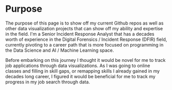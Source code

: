 # Purpose
The purpose of this page is to show off my current Github repos as well as other data visualization projects that can show off my ability and expertise in the field. I'm a Senior Incident Response Analyst that has a decades worth of experience in the Digital Forensics / Incident Response (DFIR) field, currently pivoting to a career path that is more focused on programming in the Data Science and AI / Machine Learning space.

Before embarking on this journey I thought it would be novel for me to track job applications through data visualizations. As I was going to online classes and filling in skill gaps, or remapping skills I already gained in my decades long career, I figured it would be beneficial for me to track my progress in my job search through data.

<canvas id="myChart" width="400" height="200"></canvas>

<script src="https://cdn.jsdelivr.net/npm/chart.js"></script>
<script>
    const data = {{ site.data.records | jsonify }};
    
    const labels = [...new Set(data.map(item => item.sent_time))];
    const datasets = [
        { label: 'Relation 1', backgroundColor: 'rgba(75, 192, 192, 0.6)', data: data.filter(item => item.relation_name === "Relation 1").map(item => item.value) },
        { label: 'Relation 2', backgroundColor: 'rgba(255, 99, 132, 0.6)', data: data.filter(item => item.relation_name === "Relation 2").map(item => item.value) },
        { label: 'Relation 3', backgroundColor: 'rgba(54, 162, 235, 0.6)', data: data.filter(item => item.relation_name === "Relation 3").map(item => item.value) },
        { label: 'Relation 4', backgroundColor: 'rgba(255, 206, 86, 0.6)', data: data.filter(item => item.relation_name === "Relation 4").map(item => item.value) },
        { label: 'Relation 5', backgroundColor: 'rgba(153, 102, 255, 0.6)', data: data.filter(item => item.relation_name === "Relation 5").map(item => item.value) },
        { label: 'Relation 6', backgroundColor: 'rgba(255, 159, 64, 0.6)', data: data.filter(item => item.relation_name === "Relation 6").map(item => item.value) }
    ];

    new Chart(document.getElementById("myChart"), {
        type: 'bar',
        data: { labels: labels, datasets: datasets },
        options: { responsive: true, plugins: { legend: { position: 'top' }, tooltip: { mode: 'index', intersect: false } } }
    });
</script>
